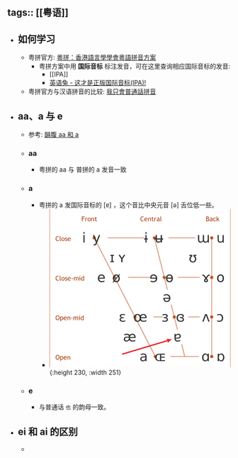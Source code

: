tags:: [[粤语]]
---

- ## 如何学习
	- 粤拼官方: [粵拼：香港語言學學會粵語拼音方案](https://jyutping.org/zh-cmn-hant/jyutping/)
		- 粤拼方案中用 **国际音标** 标注发音，可在这里查询相应国际音标的发音:
			- [[IPA]]
			- [英语兔 - 这才是正版国际音标(IPA)! ](https://www.bilibili.com/video/BV1QA411i7Yf?p=1&vd_source=f1fbb083ddef12dcff3388779faac201)
	- 粤拼官方与汉语拼音的比较: [我只會普通話拼音](https://jyutping.org/zh-cmn-hant/docs/mandarin/)
- ## aa、a 与 e
	- 参考: [韻腹 aa 和 a](https://jyutping.org/zh-cmn-hant/docs/mandarin/#21-%E9%9F%BB%E8%85%B9-aa-%E5%92%8C-a)
	- ### aa
		- 粤拼的 aa 与 普拼的 a 发音一致
	- ### a
		- 粤拼的 a 发国际音标的 [ɐ] ，这个音比中央元音 [ə] 舌位低一些。
			- ![image.png](../assets/image_1723019022716_0.png){:height 230, :width 251}
	- ### e
		- 与普通话 `也` 的韵母一致。
- ## ei 和 ai 的区别
	-